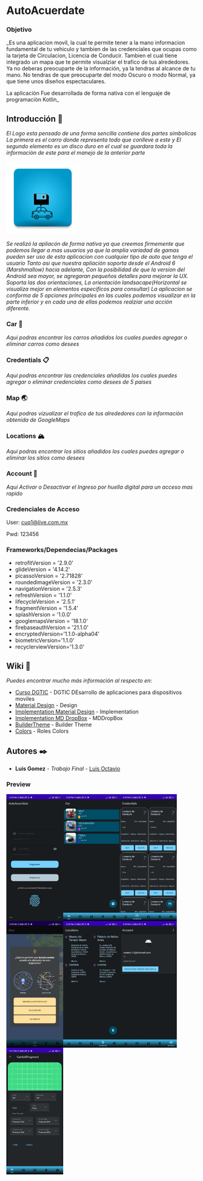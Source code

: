# AutoAcuerdate
### Objetivo
_Es una aplicacion movil, la cual te permite tener a la mano informacion fundamental de tu vehiculo y tambien de las credenciales que ocupas
como la tarjeta de Circulacion, Licencia de Conducir. Tambien el cual tiene integrado un mapa que te permite visualziar el trafico de tus alrededores.
Ya no deberas preocuparte de la información, ya la tendras al alcance de tu mano.
No tendras de que preocuparte del modo Oscuro o modo Normal, ya que tiene unos diseños espectaculares.

La aplicaciòn Fue desarrollada de forma nativa con el lenguaje de programaciòn Kotlin_

## Introducción 🚀
_El Logo esta pensado de una forma sencilla contiene dos partes simbolicas
La primera es el carro donde representa todo que conlleve a este
y El segundo elemento es un disco duro en el cual se guardara toda la informaciòn de este para el manejo de la anterior parte_

![Image text](https://raw.githubusercontent.com/octavius21/AutoAcuerdate/master/app/src/debug/res/mipmap-xxxhdpi/ic_new_logo_app.png)

_Se realizó la apliacón de forma nativa ya que creemos firmemente que podemos llegar a mas usuarios ya que la amplia variadad de gamas pueden ser uso de esta aplicacion 
con cualquier tipo de auto que tenga el usuario
Tanto asi que nuestra apliación soporta desde el Android 6 (Marshmallow) hacia adelante, Con la posibilidad de que la version del Android sea mayor,
se agregaran pequeños detalles para mejorar la UX.
Soporta las dos orientaciones, La orientación landsacape(Horizontal se visualiza mejor en elementos especificos para consultar)_
_La aplicacion se conforma de 5 opciones principales en las cuales podemos visualizar en la parte inferior y en cada una de ellas podemos realziar una acción diferente._

### Car :red_car:

_Aqui podras encontrar los carros añadidos los cuales puedes agregar o eliminar carros como desees_
### Credentials 📋

_Aqui podras encontrar las credenciales añadidas los cuales puedes agregar o eliminar credenciales como desees de 5 paises_
### Map 🌏 

_Aqui podras vizualizar el trafico de tus alrededores con la informaciòn obtenida de GoogleMaps_
### Locations :mountain_snow:

_Aqui podras encontrar los sitios añadidos los cuales puedes agregar o eliminar los sitios como desees_
### Account :frowning_person:

_Aqui Activar o Desactivar el Ingreso por huella digital para un acceso mas rapido_

### Credenciales de Acceso
User: cuq1@live.com.mx

Pwd: 123456

### Frameworks/Dependecias/Packages

- retrofitVersion = '2.9.0'
- glideVersion = '4.14.2'
- picassoVersion  = '2.71828'
- roundedimageVersion  = '2.3.0'
- navigationVersion = '2.5.3'
- refreshVersion = '1.1.0'
- lifecycleVersion = '2.5.1'
- fragmentVersion = '1.5.4'
- splashVersion = '1.0.0'
- googlemapsVersion = '18.1.0'
- firebaseauthVersion = '21.1.0'
- encryptedVersion='1.1.0-alpha04'
- biometricVersion='1.1.0'
- recyclerviewVersion='1.3.0'



## Wiki 📖

_Puedes encontrar mucho más información al respecto en:_
* [Curso DGTIC](https://docencia.tic.unam.mx/diplomado-en-dispositivos-moviles) - DGTIC DEsarrollo de aplicaciones para dispositivos moviles
* [Material Design]( https://m3.material.io/components/) - Design
* [Implementation Material Design]( https://github.com/material-components/material-components-android/blob/master/docs/components/) - Implementation
* [Implementation MD DropBox](https://www.google.com/search?q=Implementing+an+exposed+dropdown+menu&sourceid=chrome&ie=UTF-8#fpstate=ive&vld=cid:8a09afc8,vid:isZ1vrOuG2o) - MDDropBox
* [BuilderTheme](https://m3.material.io/theme-builder#/custom) - Builder Theme
* [Colors](https://m3.material.io/styles/color/the-color-system/color-roles) - Roles Colors 



## Autores ✒️

* **Luis Gomez** - *Trabajo Final* - [ Luis Octavio](https://github.com/octavius21)


### Preview 

<img src="/1.jpg" align="left" width="150">
<img src="/2.jpg" align="left" width="150">
<img src="/3.jpg" align="left" width="150">
<img src="/4.jpg" align="left" width="150">
<img src="/5.jpg" align="left" width="150">
<img src="/6.jpg" align="left" width="150">
<img src="/7.jpg" align="left" width="150">


<!--
### Big Preview

![Image text](https://raw.githubusercontent.com/octavius21/AutoAcuerdate/master/1.jpg)
![Image text](https://raw.githubusercontent.com/octavius21/AutoAcuerdate/master/2.jpg)
![Image text](https://raw.githubusercontent.com/octavius21/AutoAcuerdate/master/3.jpg)
![Image text](https://raw.githubusercontent.com/octavius21/AutoAcuerdate/master/4.jpg)
![Image text](https://raw.githubusercontent.com/octavius21/AutoAcuerdate/master/5.jpg)
![Image text](https://raw.githubusercontent.com/octavius21/AutoAcuerdate/master/6.jpg)
![Image text](https://raw.githubusercontent.com/octavius21/AutoAcuerdate/master/7.jpg)-->

